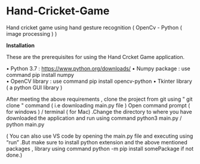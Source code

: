# Hand-Cricket-Game
Hand cricket game using hand gesture recognition ( OpenCv - Python ( image processing ) )


<b>Installation</b>  
 
These are the prerequisites for using the Hand Crcket Game application.  

•	Python 3.7     :   https://www.python.org/downloads/ 
•	Numpy package  :  use command pip install numpy  
•	OpenCV library   :  use command pip install opencv-python 
•	Tkinter library   ( a python GUI library )

After meeting the above requirements , clone the project from git using " git clone " command ( i.e downloading main.py file ) 
Open command prompt ( for windows ) / terminal ( for Mac) .Change the directory to where you have downloaded the application and run using command python3 main.py /  python main.py 

( You can also use VS code by opening the main.py file and executing using “run” .But make sure to install python extension and the above mentioned packages , library using command python -m pip install somePackage if not done.) 
 

